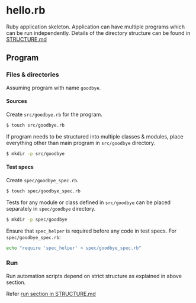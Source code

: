 # hello.rb

Ruby application skeleton. Application can have multiple programs which can
be run independently. Details of the directory structure can be found in
[STRUCTURE.md](STRUCTURE.md)

## Program
### Files & directories
Assuming program with name `goodbye`.

#### Sources
Create `src/goodbye.rb` for the program.
```bash
$ touch src/goodbye.rb
```

If program needs to be structured into multiple classes & modules, place
everything other than main program in `src/goodbye` directory.
```bash
$ mkdir -p src/goodbye
```

#### Test specs
Create `spec/goodbye_spec.rb`.
```bash
$ touch spec/goodbye_spec.rb
```

Tests for any module or class defined in `src/goodbye` can be placed
separately in `spec/goodbye` directory.
```bash
$ mkdir -p spec/goodbye
```

Ensure that `spec_helper` is required before any code in test specs.
For `spec/goodbye_spec.rb`:
```bash
echo "require 'spec_helper' > spec/goodbye_spec.rb"
```

### Run
Run automation scripts depend on strict structure as explained in above
section.

Refer [run section in STRUCTURE.md](STRUCTURE.md#run)
